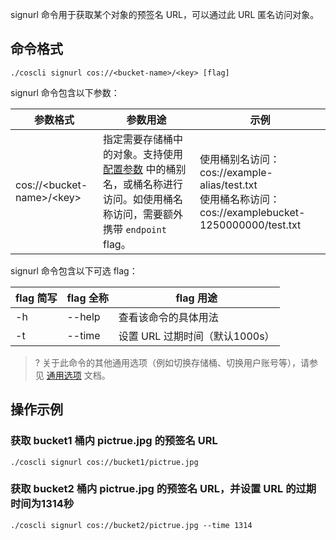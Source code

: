 signurl 命令用于获取某个对象的预签名 URL，可以通过此 URL 匿名访问对象。

## 命令格式

```plaintext
./coscli signurl cos://<bucket-name>/<key> [flag]
```


signurl 命令包含以下参数：

| 参数格式          | 参数用途       | 示例                 |
| ----------------- | -------------- | -------------------- |
|  cos://&lt;bucket-name&gt;/&lt;key&gt;  | 指定需要存储桶中的对象。支持使用 [配置参数](https://intl.cloud.tencent.com/document/product/436/43265) 中的桶别名，或桶名称进行访问。如使用桶名称访问，需要额外携带 `endpoint` flag。  |使用桶别名访问：cos://example-alias/test.txt<br>使用桶名称访问：cos://examplebucket-1250000000/test.txt  |


signurl 命令包含以下可选 flag：

| flag 简写 | flag 全称     | flag 用途                    |
| --------- | ------------- | ---------------------------- |
| -h |  --help |   查看该命令的具体用法  |
| -t        | --time        | 设置 URL 过期时间（默认1000s） |

>? 关于此命令的其他通用选项（例如切换存储桶、切换用户账号等），请参见 [通用选项](https://intl.cloud.tencent.com/document/product/436/46273) 文档。

## 操作示例

### 获取 bucket1 桶内 pictrue.jpg 的预签名 URL

```plaintext
./coscli signurl cos://bucket1/pictrue.jpg
```

### 获取 bucket2 桶内 pictrue.jpg 的预签名 URL，并设置 URL 的过期时间为1314秒

```plaintext
./coscli signurl cos://bucket2/pictrue.jpg --time 1314
```

